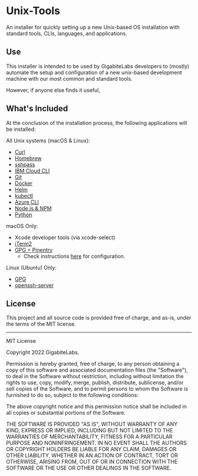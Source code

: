 # Unix-Tools
An installer for quickly setting up a new Unix-based OS installation with standard tools, CLIs, languages, and applications.

## Use
This installer is intended to be used by GigabiteLabs developers to (mostly) automate the setup and configuration of a new unix-based development machine with our most common and standard tools.

However, if anyone else finds it useful, 

## What's Included

At the conclusion of the installation process, the following applications will be installed:

All Unix systems (macOS & Linux):
- [Curl](https://develop.zendesk.com/hc/en-us/articles/360001068567-Installing-and-using-cURL)
- [Homebrew](https://brew.sh/)
- [sshpass](https://gist.github.com/DanBurkhardt/ec0e61431b985248f5b2f225b2a56b83)
- [IBM Cloud CLI](https://cloud.ibm.com/docs/cli?topic=cli-getting-started)
- [Git](https://github.com/git-guides/install-git)
- [Docker](https://docs.docker.com/get-docker/)
- [Helm](https://helm.sh/docs/intro/install/)
- [kubectl](https://kubernetes.io/docs/tasks/tools/install-kubectl/)
- [Azure CLI](https://docs.microsoft.com/en-us/cli/azure/install-azure-cli-apt?view=azure-cli-latest)
- [Node.js & NPM](https://nodejs.org/en/)
- [Python](https://python.org)


macOS Only:
- Xcode developer tools (via xcode-select)
- [iTerm2](https://iterm2.com)
- [GPG + Pinentry](https://gnupg.org)
  - Check instructions [here](https://gist.github.com/troyfontaine/18c9146295168ee9ca2b30c00bd1b41e) for configuration.


Linux (Ubuntu) Only:
- [GPG](https://gnupg.org)
- [openssh-server](https://ubuntu.com/server/docs/service-openssh)

## License

This project and all source code is provided free of charge, and as-is, under the terms of the MIT license.

************************************

MIT License

Copyright 2022 GigabiteLabs.

Permission is hereby granted, free of charge, to any person obtaining a copy of this software and associated documentation files (the "Software"), to deal in the Software without restriction, including without limitation the rights to use, copy, modify, merge, publish, distribute, sublicense, and/or sell copies of the Software, and to permit persons to whom the Software is furnished to do so, subject to the following conditions:

The above copyright notice and this permission notice shall be included in all copies or substantial portions of the Software.

THE SOFTWARE IS PROVIDED "AS IS", WITHOUT WARRANTY OF ANY KIND, EXPRESS OR IMPLIED, INCLUDING BUT NOT LIMITED TO THE WARRANTIES OF MERCHANTABILITY, FITNESS FOR A PARTICULAR PURPOSE AND NONINFRINGEMENT. IN NO EVENT SHALL THE AUTHORS OR COPYRIGHT HOLDERS BE LIABLE FOR ANY CLAIM, DAMAGES OR OTHER LIABILITY, WHETHER IN AN ACTION OF CONTRACT, TORT OR OTHERWISE, ARISING FROM, OUT OF OR IN CONNECTION WITH THE SOFTWARE OR THE USE OR OTHER DEALINGS IN THE SOFTWARE.
